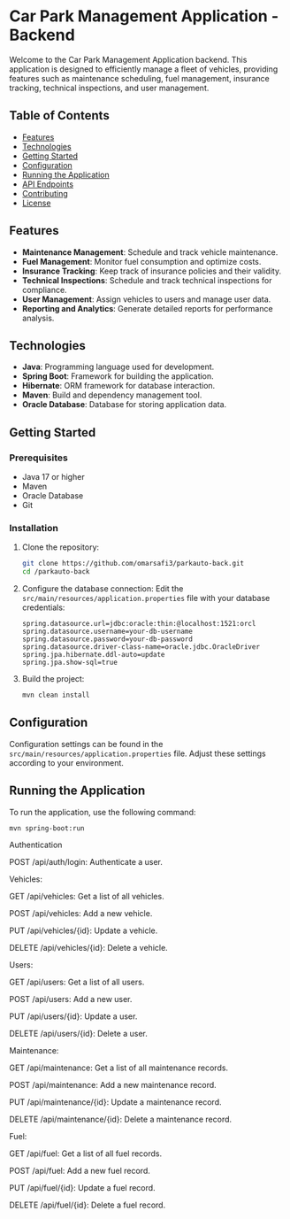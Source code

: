 # Car Park Management Application - Backend

Welcome to the Car Park Management Application backend. This application is designed to efficiently manage a fleet of vehicles, providing features such as maintenance scheduling, fuel management, insurance tracking, technical inspections, and user management.

## Table of Contents
- [Features](#features)
- [Technologies](#technologies)
- [Getting Started](#getting-started)
- [Configuration](#configuration)
- [Running the Application](#running-the-application)
- [API Endpoints](#api-endpoints)
- [Contributing](#contributing)
- [License](#license)

## Features
- **Maintenance Management**: Schedule and track vehicle maintenance.
- **Fuel Management**: Monitor fuel consumption and optimize costs.
- **Insurance Tracking**: Keep track of insurance policies and their validity.
- **Technical Inspections**: Schedule and track technical inspections for compliance.
- **User Management**: Assign vehicles to users and manage user data.
- **Reporting and Analytics**: Generate detailed reports for performance analysis.

## Technologies
- **Java**: Programming language used for development.
- **Spring Boot**: Framework for building the application.
- **Hibernate**: ORM framework for database interaction.
- **Maven**: Build and dependency management tool.
- **Oracle Database**: Database for storing application data.

## Getting Started

### Prerequisites
- Java 17 or higher
- Maven
- Oracle Database
- Git

### Installation
1. Clone the repository:
    ```sh
    git clone https://github.com/omarsafi3/parkauto-back.git
    cd /parkauto-back
    ```

2. Configure the database connection:
    Edit the `src/main/resources/application.properties` file with your database credentials:
    ```properties
    spring.datasource.url=jdbc:oracle:thin:@localhost:1521:orcl
    spring.datasource.username=your-db-username
    spring.datasource.password=your-db-password
    spring.datasource.driver-class-name=oracle.jdbc.OracleDriver
    spring.jpa.hibernate.ddl-auto=update
    spring.jpa.show-sql=true
    ```

3. Build the project:
    ```sh
    mvn clean install
    ```

## Configuration
Configuration settings can be found in the `src/main/resources/application.properties` file. Adjust these settings according to your environment.

## Running the Application
To run the application, use the following command:
```sh
mvn spring-boot:run
```

Authentication

POST /api/auth/login: Authenticate a user.

Vehicles:

GET /api/vehicles: Get a list of all vehicles.

POST /api/vehicles: Add a new vehicle.

PUT /api/vehicles/{id}: Update a vehicle.

DELETE /api/vehicles/{id}: Delete a vehicle.

Users:

GET /api/users: Get a list of all users.

POST /api/users: Add a new user.

PUT /api/users/{id}: Update a user.

DELETE /api/users/{id}: Delete a user.

Maintenance:

GET /api/maintenance: Get a list of all maintenance records.

POST /api/maintenance: Add a new maintenance record.

PUT /api/maintenance/{id}: Update a maintenance record.

DELETE /api/maintenance/{id}: Delete a maintenance record.

Fuel:

GET /api/fuel: Get a list of all fuel records.

POST /api/fuel: Add a new fuel record.

PUT /api/fuel/{id}: Update a fuel record.

DELETE /api/fuel/{id}: Delete a fuel record.
